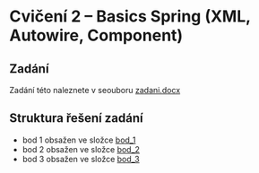# Cvičení 2 – Basics Spring (XML, Autowire, Component)

## Zadání

Zadání této naleznete v seouboru [zadani.docx](/zadani.docx)

## Struktura řešení zadání

* bod 1 obsažen ve složce [bod_1](/bod_1/)
* bod 2 obsažen ve složce [bod_2](/bod_2/)
* bod 3 obsažen ve složce [bod_3](/bod_3/)
